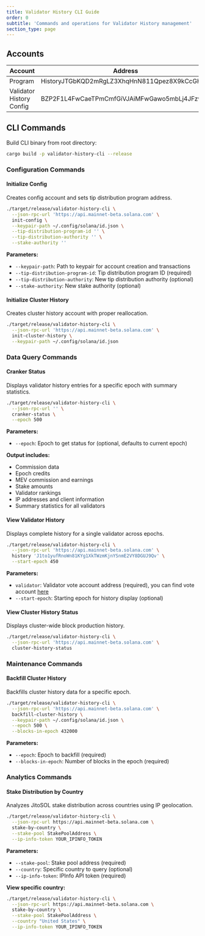 ```yaml
---
title: Validator History CLI Guide
order: 0
subtitle: 'Commands and operations for Validator History management'
section_type: page
---
```


## Accounts

| Account                  | Address                                      |
| ------------------------ | -------------------------------------------- |
| Program                  | HistoryJTGbKQD2mRgLZ3XhqHnN811Qpez8X9kCcGHoa |
| Validator History Config | BZP2F1L4FwCaeTPmCmfGiVJAiMFwGawo5mbLj4JFzwEd |


## CLI Commands

Build CLI binary from root directory:

```bash
cargo build -p validator-history-cli --release
```

### Configuration Commands

#### Initialize Config

Creates config account and sets tip distribution program address.

```bash
./target/release/validator-history-cli \
  --json-rpc-url 'https://api.mainnet-beta.solana.com' \
  init-config \
  --keypair-path ~/.config/solana/id.json \
  --tip-distribution-program-id '' \
  --tip-distribution-authority '' \
  --stake-authority ''
```

**Parameters:**
- `--keypair-path`: Path to keypair for account creation and transactions
- `--tip-distribution-program-id`: Tip distribution program ID (required)
- `--tip-distribution-authority`: New tip distribution authority (optional)
- `--stake-authority`: New stake authority (optional)

#### Initialize Cluster History

Creates cluster history account with proper reallocation.

```bash
./target/release/validator-history-cli \
  --json-rpc-url 'https://api.mainnet-beta.solana.com' \
  init-cluster-history \
  --keypair-path ~/.config/solana/id.json
```

### Data Query Commands

#### Cranker Status

Displays validator history entries for a specific epoch with summary statistics.

```bash
./target/release/validator-history-cli \
  --json-rpc-url '' \
  cranker-status \
  --epoch 500
```

**Parameters:**
- `--epoch`: Epoch to get status for (optional, defaults to current epoch)

**Output includes:**
- Commission data
- Epoch credits
- MEV commission and earnings
- Stake amounts
- Validator rankings
- IP addresses and client information
- Summary statistics for all validators

#### View Validator History

Displays complete history for a single validator across epochs.

```bash
./target/release/validator-history-cli \
  --json-rpc-url 'https://api.mainnet-beta.solana.com' \
  history 'J1to1yufRnoWn81KYg1XkTWzmKjnYSnmE2VY8DGUJ9Qv' \
  --start-epoch 450
```

**Parameters:**
- `validator`: Validator vote account address (required), you can find vote account [here](https://www.jito.network/stakenet/history/)
- `--start-epoch`: Starting epoch for history display (optional)

#### View Cluster History Status

Displays cluster-wide block production history.

```bash
./target/release/validator-history-cli \
  --json-rpc-url 'https://api.mainnet-beta.solana.com' \
  cluster-history-status
```

### Maintenance Commands

#### Backfill Cluster History

Backfills cluster history data for a specific epoch.

```bash
./target/release/validator-history-cli \
  --json-rpc-url 'https://api.mainnet-beta.solana.com' \
  backfill-cluster-history \
  --keypair-path ~/.config/solana/id.json \
  --epoch 500 \
  --blocks-in-epoch 432000
```

**Parameters:**
- `--epoch`: Epoch to backfill (required)
- `--blocks-in-epoch`: Number of blocks in the epoch (required)

### Analytics Commands

#### Stake Distribution by Country

Analyzes JitoSOL stake distribution across countries using IP geolocation.

```bash
./target/release/validator-history-cli \
  --json-rpc-url https://api.mainnet-beta.solana.com \
  stake-by-country \
  --stake-pool StakePoolAddress \
  --ip-info-token YOUR_IPINFO_TOKEN
```

**Parameters:**
- `--stake-pool`: Stake pool address (required)
- `--country`: Specific country to query (optional)
- `--ip-info-token`: IPInfo API token (required)

**View specific country:**
```bash
./target/release/validator-history-cli \
  --json-rpc-url https://api.mainnet-beta.solana.com \
  stake-by-country \
  --stake-pool StakePoolAddress \
  --country "United States" \
  --ip-info-token YOUR_IPINFO_TOKEN
```
